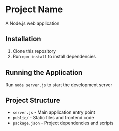 # Project Name

A Node.js web application

## Installation

1. Clone this repository
2. Run `npm install` to install dependencies

## Running the Application

Run `node server.js` to start the development server

## Project Structure

- `server.js` - Main application entry point
- `public/` - Static files and frontend code
- `package.json` - Project dependencies and scripts
